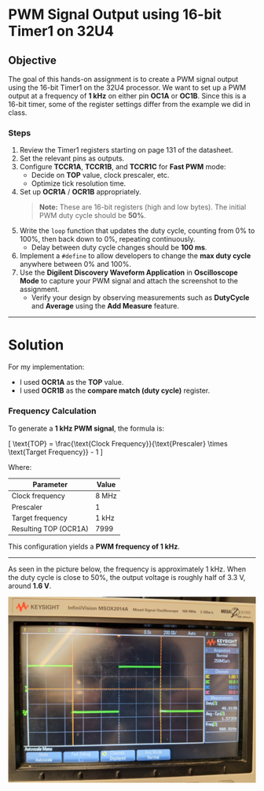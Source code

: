 # PWM Signal Output using 16-bit Timer1 on 32U4

## Objective

The goal of this hands-on assignment is to create a PWM signal output using the 16-bit Timer1 on the 32U4 processor. We want to set up a PWM output at a frequency of **1 kHz** on either pin **OC1A** or **OC1B**. Since this is a 16-bit timer, some of the register settings differ from the example we did in class.

### Steps

1. Review the Timer1 registers starting on page 131 of the datasheet.
2. Set the relevant pins as outputs.
3. Configure **TCCR1A**, **TCCR1B**, and **TCCR1C** for **Fast PWM** mode:
    - Decide on **TOP** value, clock prescaler, etc.
    - Optimize tick resolution time.
4. Set up **OCR1A** / **OCR1B** appropriately.  
    > **Note:** These are 16-bit registers (high and low bytes). The initial PWM duty cycle should be **50%**.
5. Write the `loop` function that updates the duty cycle, counting from 0% to 100%, then back down to 0%, repeating continuously.
    - Delay between duty cycle changes should be **100 ms**.
6. Implement a `#define` to allow developers to change the **max duty cycle** anywhere between 0% and 100%.
7. Use the **Digilent Discovery Waveform Application** in **Oscilloscope Mode** to capture your PWM signal and attach the screenshot to the assignment.
    - Verify your design by observing measurements such as **DutyCycle** and **Average** using the **Add Measure** feature.

---

# Solution

For my implementation:

- I used **OCR1A** as the **TOP** value.
- I used **OCR1B** as the **compare match (duty cycle)** register.

### Frequency Calculation

To generate a **1 kHz PWM signal**, the formula is:

\[
\text{TOP} = \frac{\text{Clock Frequency}}{\text{Prescaler} \times \text{Target Frequency}} - 1
\]

Where:

| Parameter          | Value     |
|--------------------|-----------|
| Clock frequency    | 8 MHz     |
| Prescaler         | 1         |
| Target frequency  | 1 kHz     |
| Resulting TOP (OCR1A) | 7999      |

This configuration yields a **PWM frequency of 1 kHz**.

---

As seen in the picture below, the frequency is approximately 1 kHz. When the duty cycle is close to 50%, the output voltage is roughly half of 3.3 V, around **1.6 V**.

![Timer Image](HW2_Timers/20251015_154613.jpg)
